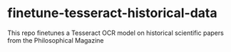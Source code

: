 # finetune-tesseract-historical-data
This repo finetunes a Tesseract OCR model on historical scientific papers from the Philosophical Magazine
